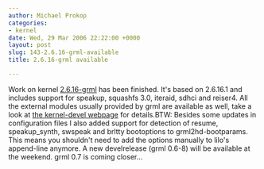 ```yaml
---
author: Michael Prokop
categories:
- kernel
date: Wed, 29 Mar 2006 22:22:00 +0000
layout: post
slug: 143-2.6.16-grml-available
title: 2.6.16-grml available

---
```

Work on kernel [2\.6\.16\-grml](http://dufo.tugraz.at/~prokop/grml-kernel/2.6.16-grml/) has been finished. It's based on 2\.6\.16\.1 and includes support for speakup, squashfs 3\.0, iteraid, sdhci and reiser4\. All the external modules usually provided by grml are available as well, take a look at [the kernel\-devel webpage](http://grml.org/kernel-devel/) for details.BTW: Besides some updates in configuration files I also added support for detection of resume, speakup\_synth, swspeak and brltty bootoptions to grml2hd\-bootparams. This means you shouldn't need to add the options manually to lilo's append\-line anymore.
A new develrelease (grml 0\.6\-8\) will be available at the weekend. grml 0\.7 is coming closer...
